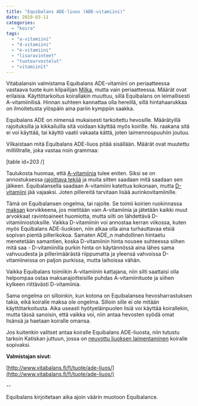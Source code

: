 ```yaml
---
title: "Equibalans ADE-liuos (ADE-vitamiini)"
date: 2019-03-11
categories: 
  - "koira"
tags: 
  - "a-vitamiini"
  - "d-vitamiini"
  - "e-vitamiini"
  - "lisaravinteet"
  - "tuotearvostelut"
  - "vitamiinit"
---
```


Vitabalansin valmistama Equibalans ADE-vitamiini on periaatteessa vastaava tuote kuin kilpailijan [Milka](https://www.katiska.eu/tieto/koira-tuotearvostelu-vitamiini/milka-ade-liuos/), mutta vain periaatteessa. Määrät ovat erilaisia. Käyttötarkoitus koirallakin muuttuu, sillä Equibalans on leimallisesti A-vitamiinilisä. Hinnan suhteen kannattaa olla hereillä, sillä hintahaarukkaa on ilmoitetusta ylöspäin aina pariin kymppiin saakka.

<!--more-->

Equibalans ADE on nimensä mukaisesti tarkoitettu hevosille. Määrätyillä rajoituksilla ja kikkailuilla sitä voidaan käyttää myös koirille. Ns. raakana sitä ei voi käyttää, tai käyttö vaatii vakaata kättä, joten laimennospuuhiin joutuu.

Vilkaistaan mitä Equibalans ADE-liuos pitää sisällään. Määrät ovat muutettu millilitralle, joka vastaa noin grammaa:

\[table id=203 /\]

Taulukosta huomaa, että [A-vitamiinia](https://www.katiska.eu/tieto/a-vitamiini/a-vitamiini/) tulee eniten. Siksi se on annostuksessa [rajoittava tekijä](https://www.katiska.eu/tieto/monivitamiinit-ja-mineraalit/mika-monivitamiineissa-maaraa/) ja muita sitten saadaan mitä saadaan sen jälkeen. Equibalansella saadaan A-vitamiini katettua kokonaan, mutta [D-vitamiini](https://www.katiska.eu/tieto/koira-tarve-vitamiini/d-vitamiini-koiralle/) jää vajaaksi. Joten pillereitä tarvitaan lisää aurinkovitamiinille.

Tämä on Equibalansen ongelma, tai rajoite. Se toimii koirien ruokinnassa [maksan](https://www.katiska.eu/tieto/koira-raakaruokinta-raaka-aineet/maksa/) korvikkeena, jos mietitään vain A-vitamiinia ja jätetään kaikki muut arvokkaat ravintoaineet huomiotta, mutta silti on lähdettävä D-vitamiiniostoksille. Vaikka D-vitamiinin voi annostaa kerran viikossa, kuten myös Equibalans ADE-liuoksen, niin alkaa olla aina turhauttavaa etsiä sopivan pientä pillerikokoa. Samaten ADE\_n mahdollinen hintaetu menetetään samantien, koska D-vitamiinin hinta nousee suhteessa siihen mitä saa - D-vitamiinilla purkin hinta on käytännössä aina lähes sama vahvuudesta ja pillerimäärästä riippumatta ja yleensä vahvoissa D-vitamiineissa on paljon purkissa, mutta laihoissa vähän.

Vaikka Equibalans toimiikin A-vitamiinin kattajana, niin silti saattaisi olla helpompaa ostaa maksarajoitteisille puhdas A-vitamiinituote ja siihen kylkeen riittävästi D-vitamiinia.

Sama ongelma on silloinkin, kun kotona on Equibalansea hevosharrastuksen takia, eikä koiralle maksa ole ongelma. Silloin sille ei ole mitään käyttötarkoitusta. Aika useasti hyötyeläinpuolen lisiä voi käyttää koirallekin, mutta tässä sanoisin, että vaikka voi, niin antaa hevosten syödä omat lisänsä ja haetaan koiralle omansa.

Jos kuitenkin valitset antaa koiralle Equibalans ADE-liuosta, niin tutustu tarkoin Katiskan juttuun, jossa on [neuvottu liuoksen laimentaminen](https://www.katiska.eu/tieto/monivitamiinit-ja-mineraalit/ade-liuos/) koiralle sopivaksi.

**Valmistajan sivut:**

[http://www.vitabalans.fi/fi/tuote/ade-liuos/](http://www.vitabalans.fi/fi/tuote/ade-liuos/)

\--

Equibalans kirjoitetaan aika ajoin väärin muotoon Equibalance.
